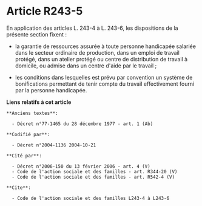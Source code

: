 # Article R243-5

En application des articles L. 243-4 à L. 243-6, les dispositions de la présente section fixent :

- la garantie de ressources assurée à toute personne handicapée salariée dans le secteur ordinaire de production, dans un
emploi de travail protégé, dans un atelier protégé ou centre de distribution de travail à domicile, ou admise dans un centre
d'aide par le travail ;

- les conditions dans lesquelles est prévu par convention un système de bonifications permettant de tenir compte du travail
effectivement fourni par la personne handicapée.

**Liens relatifs à cet article**

	**Anciens textes**:

	  - Décret n°77-1465 du 28 décembre 1977 - art. 1 (Ab)

	**Codifié par**:

	  - Décret n°2004-1136 2004-10-21

	**Cité par**:

	  - Décret n°2006-150 du 13 février 2006 - art. 4 (V)
	  - Code de l'action sociale et des familles - art. R344-20 (V)
	  - Code de l'action sociale et des familles - art. R542-4 (V)

	**Cite**:

	  - Code de l'action sociale et des familles L243-4 à L243-6
